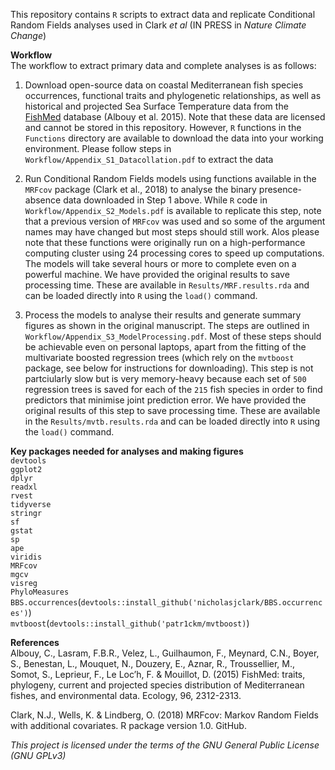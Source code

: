
<!-- README.md is generated from README.Rmd. Please edit that file -->

This repository contains `R` scripts to extract data and replicate
Conditional Random Fields analyses used in Clark *et al* (IN PRESS in
*Nature Climate Change*)

**Workflow**  
The workflow to extract primary data and complete analyses is as
follows:

1.  Download open-source data on coastal Mediterranean fish species
    occurrences, functional traits and phylogenetic relationships, as
    well as historical and projected Sea Surface Temperature data from
    the [FishMed](http://www.esapubs.org/archive/ecol/E096/203/)
    database (Albouy et al. 2015). Note that these data are licensed and
    cannot be stored in this repository. However, `R` functions in the
    `Functions` directory are available to download the data into your
    working environment. Please follow steps in
    `Workflow/Appendix_S1_Datacollation.pdf` to extract the data

2.  Run Conditional Random Fields models using functions available in
    the `MRFcov` package (Clark et al., 2018) to analyse the binary
    presence-absence data downloaded in Step 1 above. While `R` code in
    `Workflow/Appendix_S2_Models.pdf` is available to replicate this
    step, note that a previous version of `MRFcov` was used and so some
    of the argument names may have changed but most steps should still
    work. Alos please note that these functions were originally run on a
    high-performance computing cluster using 24 processing cores to
    speed up computations. The models will take several hours or more to
    complete even on a powerful machine. We have provided the original
    results to save processing time. These are available in
    `Results/MRF.results.rda` and can be loaded directly into `R` using
    the `load()` command.

3.  Process the models to analyse their results and generate summary
    figures as shown in the original manuscript. The steps are outlined
    in `Workflow/Appendix_S3_ModelProcessing.pdf`. Most of these steps
    should be achievable even on personal laptops, apart from the
    fitting of the multivariate boosted regression trees (which rely on
    the `mvtboost` package, see below for instructions for downloading).
    This step is not partciularly slow but is very memory-heavy because
    each set of `500` regression trees is saved for each of the `215`
    fish species in order to find predictors that minimise joint
    prediction error. We have provided the original results of this step
    to save processing time. These are available in the
    `Results/mvtb.results.rda` and can be loaded directly into `R` using
    the `load()` command.

**Key packages needed for analyses and making
figures**  
`devtools`  
`ggplot2`  
`dplyr`  
`readxl`  
`rvest`  
`tidyverse`  
`stringr`  
`sf`  
`gstat`  
`sp`  
`ape`  
`viridis`  
`MRFcov`  
`mgcv`  
`visreg`  
`PhyloMeasures`  
`BBS.occurrences`(`devtools::install_github('nicholasjclark/BBS.occurrences')`)  
`mvtboost`(`devtools::install_github('patr1ckm/mvtboost)`)

**References**  
Albouy, C., Lasram, F.B.R., Velez, L., Guilhaumon, F., Meynard, C.N.,
Boyer, S., Benestan, L., Mouquet, N., Douzery, E., Aznar, R.,
Troussellier, M., Somot, S., Leprieur, F., Le Loc’h, F. & Mouillot, D.
(2015) FishMed: traits, phylogeny, current and projected species
distribution of Mediterranean fishes, and environmental data. Ecology,
96, 2312-2313.

Clark, N.J., Wells, K. & Lindberg, O. (2018) MRFcov: Markov Random
Fields with additional covariates. R package version 1.0. GitHub.

*This project is licensed under the terms of the GNU General Public
License (GNU GPLv3)*
